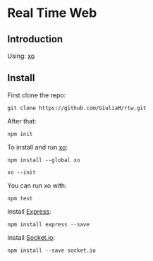 # Real Time Web

## Introduction

Using:
[xo](https://github.com/sindresorhus/xo)

## Install
First clone the repo:
```git
git clone https://github.com/GiuliaM/rtw.git
```

After that:
```git
npm init
```

To install and run [xo](https://github.com/sindresorhus/xo):
```git
npm install --global xo
```
```git
xo --init
```

You can run xo with:
```git
npm test
```

Install [Express](https://expressjs.com/en/4x/api.html):
```git
npm install express --save
```

Install [Socket.io]():
```git
npm install --save socket.io
```
